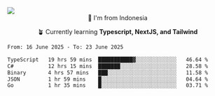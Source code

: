 
<img align = "center" src="https://readme-typing-svg.herokuapp.com?font=Fira+Code&size=25&pause=1000&color=00F713&center=true&vCenter=true&random=false&width=850&height=70&lines=Hi+There+%F0%9F%91%8B%2C+Im+Julian+Caesar;"/>
<br>

<div align = "center">
  📌 I'm from Indonesia
  
  🪴 Currently learning **Typescript, NextJS, and Tailwind**
</div>

<!--START_SECTION:waka-->

```txt
From: 16 June 2025 - To: 23 June 2025

TypeScript   19 hrs 59 mins  ███████████▓░░░░░░░░░░░░░   46.64 %
C#           12 hrs 15 mins  ███████░░░░░░░░░░░░░░░░░░   28.58 %
Binary       4 hrs 57 mins   ███░░░░░░░░░░░░░░░░░░░░░░   11.58 %
JSON         1 hr 59 mins    █░░░░░░░░░░░░░░░░░░░░░░░░   04.64 %
Go           1 hr 35 mins    █░░░░░░░░░░░░░░░░░░░░░░░░   03.71 %
```

<!--END_SECTION:waka-->
